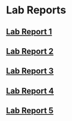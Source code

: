 # Lab Reports

## [Lab Report 1](lab-report-1-week-2.html)

## [Lab Report 2](lab-report-2-week-4.html)

## [Lab Report 3](lab-report-3-week-6.html)

## [Lab Report 4](lab-report-4-week-8.html)

## [Lab Report 5](lab-report-5-week-10.html)
